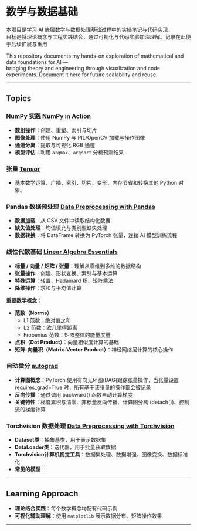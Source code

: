 # 数学与数据基础

本项目是学习 AI 底层数学与数据处理基础过程中的实操笔记与代码实现，  
目标是将理论概念与工程实践结合，通过可视化与代码实验加深理解。记录在此便于后续扩展与重用 

This repository documents my hands-on exploration of mathematical and data foundations for AI —  
bridging theory and engineering through visualization and code experiments. Document it here for future scalability and reuse.

---

## Topics

### NumPy 实践 [NumPy in Action](numpy_ndarray.ipynb)
- **数组操作**：创建、重塑、索引与切片  
- **图像处理**：使用 NumPy 与 PIL/OpenCV 加载与操作图像  
- **通道分离**：提取与可视化 RGB 通道  
- **模型评估**：利用 `argmax`、`argsort` 分析预测结果  

### 张量 [Tensor](tensor.ipynb)
- 基本数学运算、广播、索引、切片、变形、内存节省和转换其他 Python 对象。

### Pandas 数据预处理 [Data Preprocessing with Pandas](pandas.ipynb)
- **数据加载**：从 CSV 文件中读取结构化数据  
- **缺失值处理**：均值填充与类别型缺失处理  
- **数据转换**：将 DataFrame 转换为 PyTorch 张量，连接 AI 模型训练流程

### 线性代数基础 [Linear Algebra Essentials](linear-algebra.ipynb)
- **标量 / 向量 / 矩阵 / 张量**：理解从零维到多维的数据结构  
- **张量操作**：创建、形状变换、索引与基本运算  
- **特殊运算**：转置、Hadamard 积、矩阵乘法  
- **降维操作**：求和与平均值计算  

**重要数学概念：**
- **范数（Norms）**
  - L1 范数：绝对值之和  
  - L2 范数：欧几里得距离  
  - Frobenius 范数：矩阵整体的能量度量  
- **点积（Dot Product）**：向量相似度计算的基础  
- **矩阵-向量积（Matrix-Vector Product）**：神经网络层计算的核心操作  

### 自动微分 [autograd](autograd.ipynb)
- **计算图概念**：PyTorch 使用有向无环图(DAG)跟踪张量操作，当张量设置 requires_grad=True 时，所有基于该张量的操作都会被记录
- **‌反向传播**：通过调用 backward() 函数自动计算梯度
- **关键特性**：梯度累积与清零、非标量反向传播、计算图分离 (detach())、控制流的梯度计算

### Torchvision 数据处理 [Data Preprocessing with Torchvision](torchvision.ipynb)
- **Dataset类**：抽象基类，用于表示数据集
- **DataLoader类**：迭代器，用于批量获取数据
- **Torchvision计算机视觉工具**：数据集处理、数据增强、图像变换、数据标准化
- **常见的模型**：
---

## Learning Approach
- **理论结合实践**：每个数学概念均配有代码示例  
- **可视化辅助理解**：使用 `matplotlib` 展示数据分布、矩阵操作效果   

---
